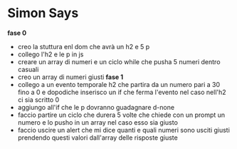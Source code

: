 # Simon Says

**fase 0**

- creo la stuttura enl dom che avrà un h2 e 5 p
- collego l'h2 e le p in js
- creare un array di numeri e un ciclo while che pusha 5 numeri dentro casuali
- creo un array di numeri giusti
  **fase 1**
- collego a un evento temporale h2 che partira da un numero pari a 30 fino a 0 e dopodiche inserisco un if che ferma l'evento nel caso nell'h2 ci sia scritto 0
- aggiungo all'if che le p dovranno guadagnare d-none
- faccio partire un ciclo che durera 5 volte che chiede con un prompt un numero e lo pusho in un array nel caso esso sia giusto
- faccio uscire un alert che mi dice quanti e quali numeri sono usciti giusti prendendo questi valori dall'array delle risposte giuste
